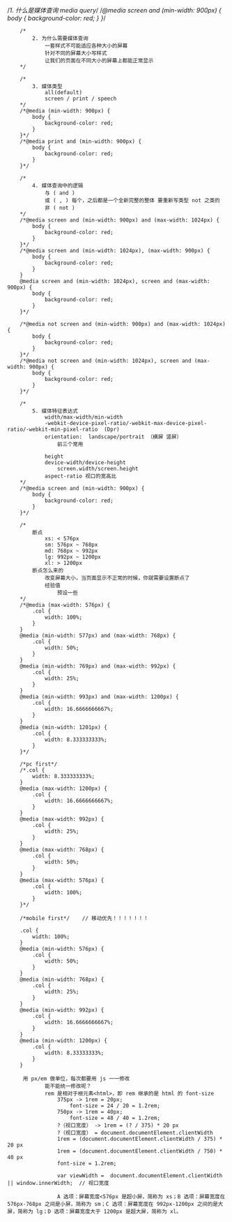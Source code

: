 /*1. 什么是媒体查询 media query*/
        /*@media screen and (min-width: 900px) {
            body {
                background-color: red;
            }
        }*/

        /*
            2. 为什么需要媒体查询
                一套样式不可能适应各种大小的屏幕
                针对不同的屏幕大小写样式
                让我们的页面在不同大小的屏幕上都能正常显示
        */

        /*
            3. 媒体类型
                all(default)
                screen / print / speech
        */
        /*@media (min-width: 900px) {
            body {
                background-color: red;
            }
        }*/
        /*@media print and (min-width: 900px) {
            body {
                background-color: red;
            }
        }*/

        /*
            4. 媒体查询中的逻辑
                与 ( and )
                或 ( , ) 每个，之后都是一个全新完整的整体 要重新写类型 not 之类的
                非 ( not )
        */
        /*@media screen and (min-width: 900px) and (max-width: 1024px) {
            body {
                background-color: red;
            }
        }*/
        /*@media screen and (min-width: 1024px), (max-width: 900px) {
            body {
                background-color: red;
            }
        }
        @media screen and (min-width: 1024px), screen and (max-width: 900px) {
            body {
                background-color: red;
            }
        }*/

        /*@media not screen and (min-width: 900px) and (max-width: 1024px) {
            body {
                background-color: red;
            }
        }*/
        /*@media not screen and (min-width: 1024px), screen and (max-width: 900px) {
            body {
                background-color: red;
            }
        }*/

        /*
            5. 媒体特征表达式
                width/max-width/min-width
                -webkit-device-pixel-ratio/-webkit-max-device-pixel-ratio/-webkit-min-pixel-ratio  (Dpr)
                orientation:  landscape/portrait （横屏 竖屏）
                    前三个常用

                height
                device-width/device-height
                    screen.width/screen.height
                aspect-ratio 视口的宽高比
        */
        /*@media screen and (min-width: 900px) {
            body {
                background-color: red;
            }
        }*/

        /*
            断点
                xs: < 576px
                sm: 576px ~ 768px
                md: 768px ~ 992px
                lg: 992px ~ 1200px
                xl: > 1200px
            断点怎么来的
                改变屏幕大小，当页面显示不正常的时候，你就需要设置断点了
                经验值
                    预设一些
        */
        /*@media (max-width: 576px) {
            .col {
                width: 100%;
            }
        }
        @media (min-width: 577px) and (max-width: 768px) {
            .col {
                width: 50%;
            }
        }
        @media (min-width: 769px) and (max-width: 992px) {
            .col {
                width: 25%;
            }
        }
        @media (min-width: 993px) and (max-width: 1200px) {
            .col {
                width: 16.6666666667%;
            }
        }
        @media (min-width: 1201px) {
            .col {
                width: 8.333333333%;
            }
        }*/

        /*pc first*/
        /*.col {
            width: 8.333333333%;
        }
        @media (max-width: 1200px) {
            .col {
                width: 16.6666666667%;
            }
        }
        @media (max-width: 992px) {
            .col {
                width: 25%;
            }
        }
        @media (max-width: 768px) {
            .col {
                width: 50%;
            }
        }
        @media (max-width: 576px) {
            .col {
                width: 100%;
            }
        }*/

        /*mobile first*/    // 移动优先！！！！！！！

        .col {
            width: 100%;
        }
        @media (min-width: 576px) {
            .col {
                width: 50%;
            }
        }
        @media (min-width: 768px) {
            .col {
                width: 25%;
            }
        }
        @media (min-width: 992px) {
            .col {
                width: 16.6666666667%;
            }
        }
        @media (min-width: 1200px) {
            .col {
                width: 8.33333333%;
            }
        }

         用 px/em 做单位，每次都要用 js 一一修改
                能不能统一修改呢？
                rem 是相对于根元素<html>，即 rem 继承的是 html 的 font-size
                    375px -> 1rem = 20px;
                        font-size = 24 / 20 = 1.2rem;
                    750px -> 1rem = 40px;
                        font-size = 48 / 40 = 1.2rem;
                    ?（视口宽度） -> 1rem = (? / 375) * 20 px
                    ?（视口宽度） = document.documentElement.clientWidth
                    1rem = (document.documentElement.clientWidth / 375) * 20 px
                    1rem = (document.documentElement.clientWidth / 750) * 40 px
                    font-size = 1.2rem;

                    var viewWidth =  document.documentElement.clientWidth || window.innerWidth;  // 视口宽度

                    A 选项：屏幕宽度<576px 是超小屏，简称为 xs；B 选项：屏幕宽度在 576px-768px 之间是小屏，简称为 sm；C 选项：屏幕宽度在 992px-1200px 之间的是大屏，简称为 lg；D 选项：屏幕宽度大于 1200px 是超大屏，简称为 xl。
